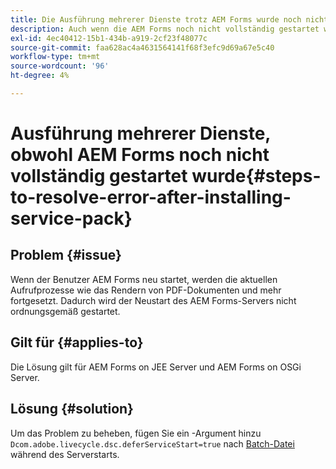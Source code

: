 ```yaml
---
title: Die Ausführung mehrerer Dienste trotz AEM Forms wurde noch nicht gestartet.
description: Auch wenn die AEM Forms noch nicht vollständig gestartet wurde, werden mehrere Dienste verarbeitet.
exl-id: 4ec40412-15b1-434b-a919-2cf23f48077c
source-git-commit: faa628ac4a4631564141f68f3efc9d69a67e5c40
workflow-type: tm+mt
source-wordcount: '96'
ht-degree: 4%

---
```


# Ausführung mehrerer Dienste, obwohl AEM Forms noch nicht vollständig gestartet wurde{#steps-to-resolve-error-after-installing-service-pack}


## Problem {#issue}

Wenn der Benutzer AEM Forms neu startet, werden die aktuellen Aufrufprozesse wie das Rendern von PDF-Dokumenten und mehr fortgesetzt. Dadurch wird der Neustart des AEM Forms-Servers nicht ordnungsgemäß gestartet.

## Gilt für {#applies-to}

Die Lösung gilt für AEM Forms on JEE Server und AEM Forms on OSGi Server.

## Lösung {#solution}

Um das Problem zu beheben, fügen Sie ein -Argument hinzu `Dcom.adobe.livecycle.dsc.deferServiceStart=true` nach [Batch-Datei](https://experienceleague.adobe.com/docs/experience-manager-65/deploying/deploying/command-line-start-and-stop.html#windows-platform-start-bat-script-example) während des Serverstarts.
